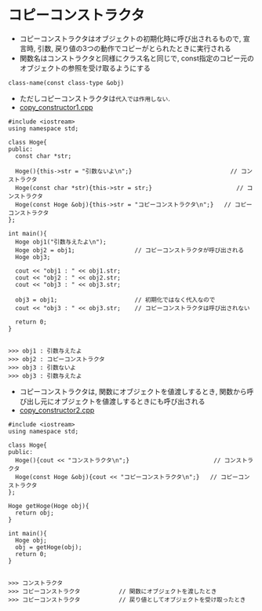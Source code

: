 # コピーコンストラクタ
- コピーコンストラクタはオブジェクトの初期化時に呼び出されるもので, 宣言時, 引数, 戻り値の3つの動作でコピーがとられたときに実行される
- 関数名はコンストラクタと同様にクラス名と同じで, const指定のコピー元のオブジェクトの参照を受け取るようにする
```
class-name(const class-type &obj)
```
- ただしコピーコンストラクタは`代入では作用しない`.
- [copy_constructor1.cpp](./src/copy_constructor1.cpp)
```
#include <iostream>
using namespace std;

class Hoge{
public:
  const char *str;
  
  Hoge(){this->str = "引数ないよ\n";}                            // コンストラクタ
  Hoge(const char *str){this->str = str;}                        // コンストラクタ
  Hoge(const Hoge &obj){this->str = "コピーコンストラクタ\n";}   // コピーコンストラクタ
};

int main(){
  Hoge obj1("引数与えたよ\n");
  Hoge obj2 = obj1;                 // コピーコンストラクタが呼び出される
  Hoge obj3;
  
  cout << "obj1 : " << obj1.str;
  cout << "obj2 : " << obj2.str;
  cout << "obj3 : " << obj3.str;
  
  obj3 = obj1;                      // 初期化ではなく代入なので
  cout << "obj3 : " << obj3.str;    // コピーコンストラクタは呼び出されない
  
  return 0;
}


>>> obj1 : 引数与えたよ
>>> obj2 : コピーコンストラクタ
>>> obj3 : 引数ないよ
>>> obj3 : 引数与えたよ
```



- コピーコンストラクタは, 関数にオブジェクトを値渡しするとき, 関数から呼び出し元にオブジェクトを値渡しするときにも呼び出される
- [copy_constructor2.cpp](./src/copy_constructor2.cpp)
```
#include <iostream>
using namespace std;

class Hoge{
public:
  Hoge(){cout << "コンストラクタ\n";}                        // コンストラクタ
  Hoge(const Hoge &obj){cout << "コピーコンストラクタ\n";}   // コピーコンストラクタ
};

Hoge getHoge(Hoge obj){
  return obj;
}

int main(){
  Hoge obj;
  obj = getHoge(obj);
  return 0;
}


>>> コンストラクタ
>>> コピーコンストラクタ           // 関数にオブジェクトを渡したとき
>>> コピーコンストラクタ           // 戻り値としてオブジェクトを受け取ったとき
```



